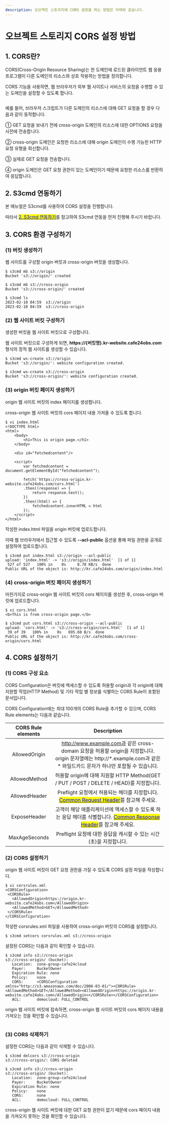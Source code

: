 ```yaml
---
description: 오브젝트 스토리지에 CORS 설정을 하는 방법은 아래와 같습니다.
---
```


# 오브젝트 스토리지 CORS 설정 방법

## 1. CORS란?

CORS(Cross-Origin Resource Sharing)는 한 도메인에 로드된 클라이언트 웹 응용 프로그램이 다른 도메인의 리소스와 상호 작용하는 방법을 정의합니다.

CORS 기능을 사용하면, 웹 브라우저가 외부 웹 사이트나 서비스의 요청을 수행할 수 있는 도메인을 설정할 수 있도록 합니다.

<figure><img src="../../.gitbook/assets/cors.png" alt=""><figcaption></figcaption></figure>

예를 들어, 브라우저 스크립트가 다른 도메인의 리소스에 대해 GET 요청을 할 경우 다음과 같이 동작합니다.

① GET 요청을 보내기 전에 cross-origin 도메인의 리소스에 대한 OPTIONS 요청을 사전에 전송합니다.

② cross-origin 도메인은 요청한 리소스에 대해 origin 도메인이 수행 가능한 HTTP 요청 유형을 회신합니다.

③ 실제로 GET 요청을 전송합니다.

④ origin 도메인은 GET 요청 권한이 있는 도메인이기 때문에 요청한 리소스를 반환하여 응답합니다.







## 2. S3cmd 연동하기

본 매뉴얼은 S3cmd를 사용하여 CORS 설정을 진행합니다.

따라서 [<mark style="color:blue;">2. S3cmd 연동하기</mark>](s3cmd.md#2.-s3cmd)를 참고하여 S3cmd 연동을 먼저 진행해 주시기 바랍니다.







## 3. CORS 환경 구성하기

### (1) 버킷 생성하기

웹 사이트를 구성할 origin 버킷과 cross-origin 버킷을 생성합니다.

```shell-session
$ s3cmd mb s3://origin
Bucket 's3://origin/' created

$ s3cmd mb s3://cross-origin
Bucket 's3://cross-origin/' created

$ s3cmd ls
2023-02-10 04:59  s3://origin
2023-02-10 04:59  s3://cross-origin
```





### (2) 웹 사이트 버킷 구성하기

생성한 버킷을 웹 사이트 버킷으로 구성합니다.

웹 사이트 버킷으로 구성하게 되면, **https://{버킷명}.kr-website.cafe24obs.com** 형식의 정적 웹 사이트를 생성할 수 있습니다.

```shell-session
$ s3cmd ws-create s3://origin
Bucket 's3://origin/': website configuration created.

$ s3cmd ws-create s3://cross-origin
Bucket 's3://cross-origin/': website configuration created.
```





### (3) origin 버킷 페이지 생성하기

origin 웹 사이트 버킷의 index 페이지를 생성합니다.

cross-origin 웹 사이트 버킷의 cors 페이지 내용 가져올 수 있도록 합니다.

```shell-session
$ vi index.html
<!DOCTYPE html>
<html>
    <body>
        <h1>This is origin page.</h1>
    </body>

    <div id="fetchedcontent"/>
    
    <script>
        var fetchedcontent = document.getElementById("fetchedcontent");

        fetch('https://cross-origin.kr-website.cafe24obs.com/cors.html')
        .then((response) => {
            return response.text();
        })
        .then((html) => {
            fetchedcontent.innerHTML = html
        });
    </script>
</html>
```

작성한 index.html 파일을 origin 버킷에 업로드합니다.

이때 웹 브라우저에서 접근할 수 있도록 **--acl-public** 옵션을 통해 파일 권한을 공개로 설정하여 업로드합니다.

```shell-session
$ s3cmd put index.html s3://origin --acl-public
upload: 'index.html' -> 's3://origin/index.html'  [1 of 1]
 527 of 527   100% in    0s     8.78 KB/s  done
Public URL of the object is: http://kr.cafe24obs.com/origin/index.html
```





### (4) cross-origin 버킷 페이지 생성하기

마찬가지로 cross-origin 웹 사이트 버킷의 cors 페이지를 생성한 후, cross-origin 버킷에 업로드합니다.

```shell-session
$ vi cors.html
<b>This is from cross-origin page.</b>

$ s3cmd put cors.html s3://cross-origin --acl-public
upload: 'cors.html' -> 's3://cross-origin/cors.html'  [1 of 1]
 39 of 39   100% in    0s   695.60 B/s  done
Public URL of the object is: http://kr.cafe24obs.com/cross-origin/cors.html
```







## 4. CORS 설정하기

### (1) CORS 구성 요소

CORS Configuration은 버킷에 액세스할 수 있도록 허용할 origin과 각 origin에 대해 지원할 작업(HTTP Method) 및 기타 작업 별 정보를 식별하는 CORS Rule이 포함된 문서입니다.

CORS Configuration에는 최대 100개의 CORS Rule을 추가할 수 있으며, CORS Rule elements는 다음과 같습니다.

| CORS Rule elements |                                                                                              Description                                                                                              |
| :----------------: | :---------------------------------------------------------------------------------------------------------------------------------------------------------------------------------------------------: |
|    AllowedOrigin   |                                   http://www.example.com과 같은 cross-domain 요청을 허용할 origin을 지정합니다. origin 문자열에는 http://\*.example.com과 같은 \* 와일드카드 문자가 하나만 포함될 수 있습니다.                                  |
|    AllowedMethod   |                                                               허용할 origin에 대해 지원할 HTTP Method(GET / PUT / POST / DELETE / HEAD)를 지정합니다.                                                                |
|    AllowedHeader   |        Preflight 요청에서 허용되는 헤더를 지정합니다. [<mark style="color:blue;">Common Request Header</mark>](https://docs.aws.amazon.com/ko\_kr/AmazonS3/latest/API/RESTCommonRequestHeaders.html)를 참고해 주세요.        |
|    ExposeHeader    | 고객이 해당 애플리케이션에 액세스할 수 있도록 하는 응답 헤더를 식별합니다. [<mark style="color:blue;">Common Response Header</mark>](https://docs.aws.amazon.com/ko\_kr/AmazonS3/latest/API/RESTCommonResponseHeaders.html)를 참고해 주세요. |
|    MaxAgeSeconds   |                                                                              Preflight 요청에 대한 응답을 캐시할 수 있는 시간(초)을 지정합니다.                                                                              |





### (2) CORS 설정하기

origin 웹 사이트 버킷이 GET 요청 권한을 가질 수 있도록 CORS 설정 파일을 작성합니다.

```shell-session
$ vi corsrules.xml
<CORSConfiguration>
 <CORSRule>
   <AllowedOrigin>https://origin.kr-website.cafe24obs.com</AllowedOrigin>
   <AllowedMethod>GET</AllowedMethod>
 </CORSRule>
</CORSConfiguration>
```

작성한 corsrules.xml 파일을 사용하여 cross-origin 버킷의 CORS를 설정합니다.

```shell-session
$ s3cmd setcors corsrules.xml s3://cross-origin
```

설정된 CORS는 다음과 같이 확인할 수 있습니다.

```shell-session
$ s3cmd info s3://cross-origin
s3://cross-origin/ (bucket):
   Location:  zone-group-cafe24cloud
   Payer:     BucketOwner
   Expiration Rule: none
   Policy:    none
   CORS:      <CORSConfiguration xmlns="http://s3.amazonaws.com/doc/2006-03-01/"><CORSRule><AllowedMethod>GET</AllowedMethod><AllowedOrigin>https://origin.kr-website.cafe24obs.com</AllowedOrigin></CORSRule></CORSConfiguration>
   ACL:       democloud: FULL_CONTROL
```

origin 웹 사이트 버킷에 접속하면, cross-origin 웹 사이트 버킷의 cors 페이지 내용을 가져오는 것을 확인할 수 있습니다.

<figure><img src="../../.gitbook/assets/image (2).png" alt=""><figcaption></figcaption></figure>





### (3) CORS 삭제하기

설정한 CORS는 다음과 같이 삭제할 수 있습니다.

```shell-session
$ s3cmd delcors s3://cross-origin
s3://cross-origin/: CORS deleted

$ s3cmd info s3://cross-origin
s3://cross-origin/ (bucket):
   Location:  zone-group-cafe24cloud
   Payer:     BucketOwner
   Expiration Rule: none
   Policy:    none
   CORS:      none
   ACL:       democloud: FULL_CONTROL
```

cross-origin 웹 사이트 버킷에 대한 GET 요청 권한이 없기 때문에 cors 페이지 내용을 가져오지 못하는 것을 확인할 수 있습니다.

<figure><img src="../../.gitbook/assets/image (1).png" alt=""><figcaption></figcaption></figure>

